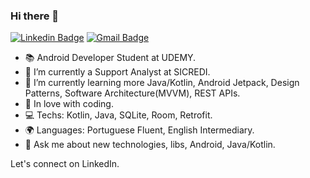 ### Hi there 🚀


[![Linkedin Badge](https://img.shields.io/badge/-LinkedIn-blue?style=flat-square&logo=Linkedin&logoColor=white&link=https://www.linkedin.com/in/john-coimbra/)](https://www.linkedin.com/in/john-coimbra/)
[![Gmail Badge](https://img.shields.io/badge/-Gmail-c14438?style=flat-square&logo=Gmail&logoColor=white&link=mailto:johnallen@outlook.com.br)](johnallen@outlook.com.br/)

- 📚 Android Developer Student at UDEMY.
- 🏢 I’m currently a Support Analyst at SICREDI.
- 🌱 I’m currently learning more Java/Kotlin, Android Jetpack, Design Patterns, Software Architecture(MVVM), REST APIs.
- 💙 In love with coding.
- 💻 Techs: Kotlin, Java, SQLite, Room, Retrofit.
- 🌍 Languages: Portuguese Fluent, English Intermediary.
- 💬 Ask me about new technologies, libs, Android, Java/Kotlin.

Let's connect on LinkedIn.
